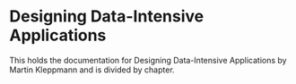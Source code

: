 # Designing Data-Intensive Applications 
This holds the documentation for Designing Data-Intensive Applications by Martin Kleppmann and is divided by chapter.